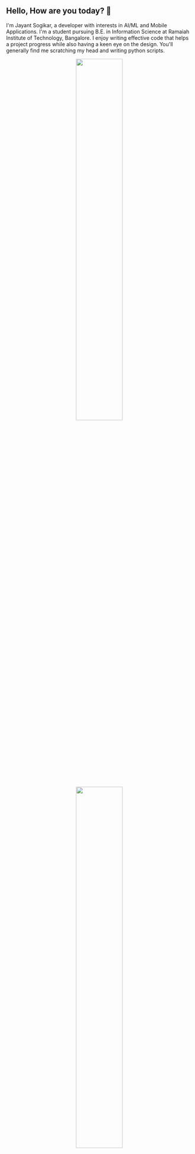 ## Hello, How are you today? 👋
I'm Jayant Sogikar, a developer with interests in AI/ML and Mobile Applications. I'm a student pursuing B.E. in Information Science at Ramaiah Institute of Technology, Bangalore. I enjoy writing effective code that helps a project progress while also having a keen eye on the design. You'll generally find me scratching my head and writing python scripts.
<p align="center" > <img width="50%" src="https://github-readme-stats.vercel.app/api/top-langs/?username=TheNova22&theme=onedark&layout=compact&langs_count=8"></p>
<p align="center" > <img width="50%" src="https://github-readme-stats.vercel.app/api?username=TheNova22&show_icons=true&theme=onedark&count_private=true&include_all_commits=true"></p>

### More About Me

```python
class MoreInfo:
    def __init__(self):
        self.name = 'Jayant Sogikar'
        self.code = ['Python','Swift','MATLAB','Dart','Java','C']
        self.library = ['Tensorflow','OpenCV','Gensim']
        self.framework = ['Flutter','Flask','Dash','Huggingfaces']
        self.db = ['MongoDB','Firebase','Oracle']
        self.moreInterests = ['Image Processing','UI/UX','Anime']
        self.whatAmIUpto = 'Trying to look into Image/Art Generation'
    def greet(self):
        print('Hey, Thanks for popping by. Hope you had a great time!')

me = MoreInfo()
me.greet()
```

<h4 align="left">Profiles:</h4>
<p align="center">
<a href="https://linkedin.com/in/jayantsogikar"><img align="center" src="https://cdn.jsdelivr.net/npm/simple-icons@3.0.1/icons/linkedin.svg" alt="jayantsogikar" height="30" width="50" /></a>
<a href="https://www.leetcode.com/jayantsogikar"><img align="center" src="https://cdn.jsdelivr.net/npm/simple-icons@3.0.1/icons/leetcode.svg" alt="jayantsogikar" height="30" width="50" /></a>
</p>
